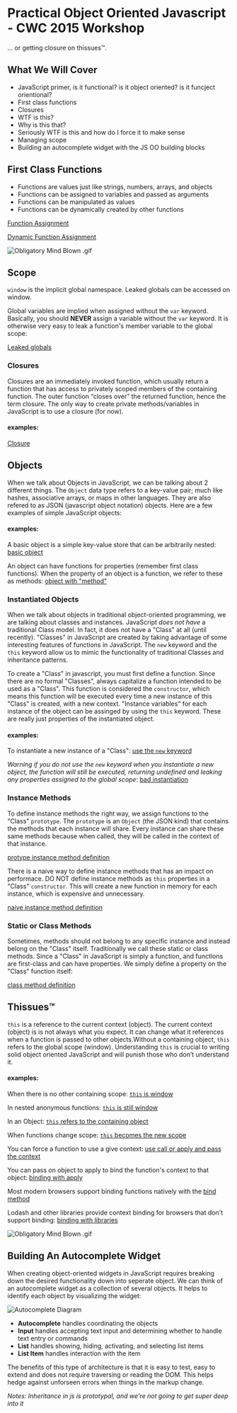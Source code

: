 Practical Object Oriented Javascript - CWC 2015 Workshop
========================================================

... or getting closure on thissues™.



What We Will Cover
------------------

 * JavaScript primer, is it functional? is it object oriented? is it funcject orientional?
 * First class functions
 * Closures
 * WTF is this?
 * Why is this that?
 * Seriously WTF is this and how do I force it to make sense
 * Managing scope
 * Building an autocomplete widget with the JS OO building blocks


First Class Functions
---------------------

 * Functions are values just like strings, numbers, arrays, and objects
 * Functions can be assigned to variables and passed as arguments
 * Functions can be manipulated as values
 * Functions can be dynamically created by other functions

[Function Assignment](https://gist.github.com/daytonn/2d0bdbaa9621d3aad207)
<script src="https://gist.github.com/daytonn/2d0bdbaa9621d3aad207.js"></script>

[Dynamic Function Assignment](https://gist.github.com/daytonn/bce92d21e36b71482722)
<script src="https://gist.github.com/daytonn/bce92d21e36b71482722.js"></script>

![Obligatory Mind Blown .gif](https://raw.githubusercontent.com/devmynd/practical-object-oriented-javascript/master/images/mind-blown.gif)

Scope
-----

`window` is the implicit global namespace. Leaked globals can be accessed on window.

Global variables are implied when assigned without the `var` keyword. Basically, you should **NEVER** assign a variable without the `var` keyword. It is otherwise very easy to leak a function's member variable to the global scope:

[Leaked globals](https://gist.github.com/daytonn/58b3b16151ed175d90ea)
<script src="https://gist.github.com/daytonn/58b3b16151ed175d90ea.js"></script>

### Closures

 Closures are an immediately invoked function, which usually return a function that has access to privately scoped members of the containing function. The outer function “closes over” the returned function, hence the term closure. The only way to create private methods/variables in JavaScript is to use a closure (for now).


#### examples:

[Closure](https://gist.github.com/daytonn/ec5326a6e73685da6747)
<script src="https://gist.github.com/daytonn/ec5326a6e73685da6747.js"></script>

Objects
-------

When we talk about Objects in JavaScript, we can be talking about 2 different things. The `Object` data type refers to a key-value pair; much like hashes, associative arrays, or maps in other languages. They are also refered to as JSON (javascript object notation) objects. Here are a few examples of simple JavaScript objects:

#### examples:

A basic object is a simple key-value store that can be arbitrarily nested: [basic object](https://gist.github.com/24af1870507ff2b637ad)

An object can have functions for properties (remember first class functions). When the property of an object is a function, we refer to these as methods: [object with "method"](https://gist.github.com/daytonn/3bc30ec52a74a7690960)

### Instantiated Objects

When we talk about objects in traditional object-oriented programming, we are talking about classes and instances. JavaScript *does not have* a traditional Class model. In fact, it does not have a "Class" at all (until recently). "Classes" in JavaScript are created by taking advantage of some interesting features of functions in JavaScript. The `new` keyword and the `this` keyword allow us to mimic the functionality of traditional Classes and inheritance patterns.

To create a "Class" in javascript, you must first define a function. Since there are no formal "Classes", always capitalize a function intended to be used as a "Class". This function is considered the `constructor`, which means this function will be executed every time a new instance of this "Class" is created, with a new context. "Instance variables" for each instance of the object can be assinged by using the `this` keyword. These are really just properties of the instantiated object.

#### examples:

To instantiate a new instance of a "Class": [use the `new` keyword](https://gist.github.com/daytonn/0d2dba80a131bdcc49f1)

*Warning if you do not use the `new` keyword when you instantiate a new object, the function will still be executed, returning undefined and leaking any properties assigned to the global scope*: [bad instantiation](https://gist.github.com/daytonn/3c88d1d996d2e919ef3b)

### Instance Methods

To define instance methods the right way, we assign functions to the "Class" `prototype`. The `prototype` is an `Object` (the JSON kind) that contains the methods that each instance will share. Every instance can share these same methods because when called, they will be called in the context of that instance.

[protype instance method definition](https://gist.github.com/daytonn/d0b2f2bd3a3fd9521cad)

There is a naive way to define instance methods that has an impact on performace. DO NOT define instance methods as `this` properties in a "Class" `constructor`. This will create a new function in memory for each instance, which is expensive and unnecessary.

[naive instance method definition](https://gist.github.com/daytonn/031a34f66b9e43370677)

### Static or Class Methods

Sometimes, methods should not belong to any specific instance and instead belong on the "Class" itself. Traditionally we call these static or class methods. Since a "Class" in JavaScript is simply a function, and functions are first-class and can have properties. We simply define a property on the "Class" function itself:

[class method definition](https://gist.github.com/daytonn/f19d2b0acd8573961693)

Thissues™
---------

`this` is a reference to the current context (object). The current context (object) is is not always what you expect. It can change what it references when a function is passed to other objects.Without a containing object, `this` refers to the global scope (window). Understanding `this` is crucial to writing solid object oriented JavaScript and will punish those who don’t understand it.

#### examples:

When there is no other containing scope: [`this` is window](https://gist.github.com/daytonn/1a7ed7cbfc8929e7225f)

In nested anonymous functions: [`this` is still window](https://gist.github.com/crismali/c6adf7cb6d91f266741f)

In an Object: [`this` refers to the containing object](https://gist.github.com/crismali/08e53b8a740f514d77f6)

When functions change scope: [`this` becomes the new scope](https://gist.github.com/crismali/247affaee419099e5583)

You can force a function to use a give context: [use call or apply and pass the context](https://gist.github.com/crismali/f05faffb2b701bb1ff4f)

You can pass on object to apply to bind the function's context to that object: [binding with apply](https://gist.github.com/crismali/6563184aa061fab0e053)

Most modern browsers support binding functions natively with the [bind method](https://gist.github.com/crismali/35fa19c388cf76aa4789)

Lodash and other libraries provide context binding for browsers that don't support binding: [binding with libraries](https://gist.github.com/crismali/a7aaff8a591cf90e34d6)

![Obligatory Mind Blown .gif](https://raw.githubusercontent.com/devmynd/practical-object-oriented-javascript/master/images/mind-blown.gif)

Building An Autocomplete Widget
-------------------------------

When creating object-oriented widgets in JavaScript requires breaking down the desired functionality down into seperate object. We can think of an autocomplete widget as a collection of several objects. It helps to identify each object by visualizing the widget:

![Autocomplete Diagram](https://raw.githubusercontent.com/devmynd/practical-object-oriented-javascript/master/images/autocomplete-diagram.png)

 * **Autocomplete** handles coordinating the objects
 * **Input** handles accepting text input and determining whether to handle text entry or commands
 * **List** handles showing, hiding, activating, and selecting list items
 * **List Item** handles interaction with the item

The benefits of this type of architecture is that it is easy to test, easy to extend and does not require traversing or reading the DOM. This helps hedge against unforseen errors when things in the markup change.



*Notes:*
*Inheritance in js is prototypal, and we're not going to get super deep into it*